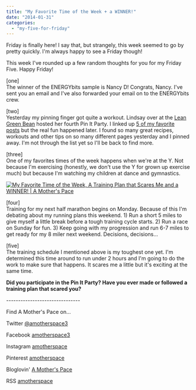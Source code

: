 ```yaml
---
title: "My Favorite Time of the Week + a WINNER!"
date: "2014-01-31"
categories: 
  - "my-five-for-friday"
---
```


Friday is finally here! I say that, but strangely, this week seemed to go by pretty quickly. I'm always happy to see a Friday though!  
  
This week I've rounded up a few random thoughts for you for my Friday Five. Happy Friday!  
  
\[one\]  
The winner of the ENERGYbits sample is Nancy D! Congrats, Nancy. I've sent you an email and I've also forwarded your email on to the ENERGYbits crew.  
  
\[two\]  
Yesterday my pinning finger got quite a workout. Lindsay over at the [Lean Green Bean](http://www.theleangreenbean.com/pin-it-party-4/) hosted her fourth Pin It Party. I linked up [5 of my favorite posts](http://amotherspace.blogspot.com/2014/01/pin-it-party-4.html#.Uuo4afldVSc) but the real fun happened later. I found so many great recipes, workouts and other tips on so many different pages yesterday and I pinned away. I'm not through the list yet so I'll be back to find more.  
  
\[three\]  
One of my favorites times of the week happens when we're at the Y. Not because I'm exercising (honestly, we don't use the Y for grown up exercise much) but because I'm watching my children at dance and gymnastics.   
  
  

[![My Favorite Time of the Week, A Training Plan that Scares Me and a WINNER! | A Mother's Pace](images/Today+is+my+rest+day.+I+watched+my+kids+enjoy+being+active+instead+at+their+dance+and+gymnastics+classes.+%23ffcheckin+%23sweatpink+%23littlemoments+%23motherrunner+%23love.jpg "My Favorite Time of the Week, A Training Plan that Scares Me and a WINNER! | A Mother's Pace")](http://amotherspace.net/wp-content/uploads/2014/01/Today+is+my+rest+day.+I+watched+my+kids+enjoy+being+active+instead+at+their+dance+and+gymnastics+classes.+%23ffcheckin+%23sweatpink+%23littlemoments+%23motherrunner+%23love.jpg)

  
\[four\]  
Training for my next half marathon begins on Monday. Because of this I'm debating about my running plans this weekend. 1) Run a short 5 miles to give myself a little break before a tough training cycle starts. 2) Run a race on Sunday for fun. 3) Keep going with my progression and run 6-7 miles to get ready for my 8 miler next weekend. Decisions, decisions...  
  
\[five\]  
The training schedule I mentioned above is my toughest one yet. I'm determined this time around to run under 2 hours and I'm going to do the work to make sure that happens. It scares me a little but it's exciting at the same time.  
  
  

**Did you participate in the Pin It Party? Have you ever made or followed a training plan that scared you?**

  
  

\-------------------------------

  

Find A Mother's Pace on...  
  
Twitter [@amotherspace3](https://twitter.com/amotherspace3)  
  
Facebook [amotherspace3](http://facebook.com/amotherspace3)  
  
Instagram [amotherspace](http://instagram.com/amotherspace)  
  
Pinterest [amotherspace](http://pinterest.com/amotherspace/)  
  
Bloglovin' [A Mother's Pace](http://www.bloglovin.com/en/blog/6680087)  
  
RSS [amotherspace](http://feeds.feedburner.com/amotherspace)
